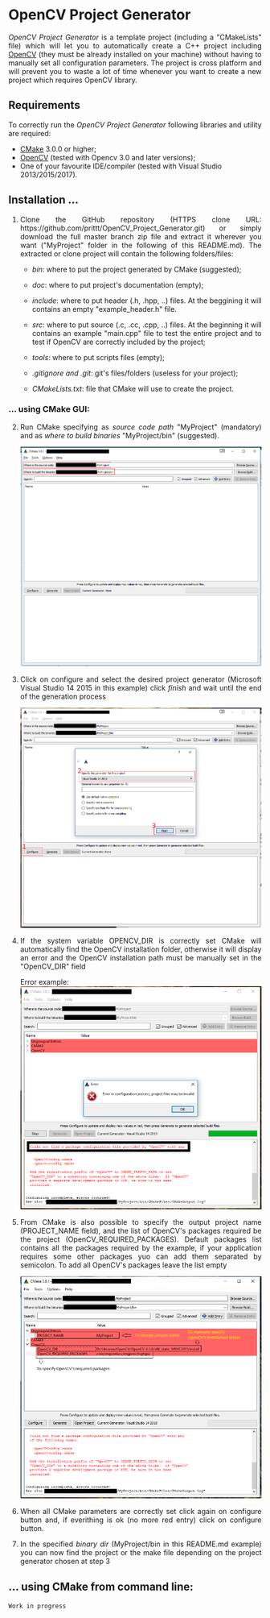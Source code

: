 # OpenCV Project Generator

<p align="justify"> 
<i>OpenCV Project Generator</i> is a template project (including a "CMakeLists" file) which will let you to automatically create a C++ project including <a href="http://opencv.org/">OpenCV</a> (they must be already installed on your machine) without having to manually set all configuration parameters.
The project is cross platform and will prevent you to waste a lot of time whenever you want to create a new project which requires OpenCV library.
</p>

## Requirements

<p align="justify">To correctly run the <i>OpenCV Project Generator</i> following libraries and utility are required:</p>

<ul>
	<li> <a href="https://cmake.org/download/">CMake</a> 3.0.0 or higher; </li>
	<li> <a href="http://opencv.org/downloads.html">OpenCV</a> (tested with Opencv 3.0 and later versions); </li>
	<li> One of your favourite IDE/compiler (tested with Visual Studio 2013/2015/2017). </li>
</ul>

## Installation ...

<ol>
	<li><p align="justify">Clone the GitHub repository (HTTPS clone URL: https://github.com/prittt/OpenCV_Project_Generator.git) or simply download the full master branch zip file and extract it wherever you want ("MyProject" folder in the following of this README.md). The extracted or clone project will contain the following folders/files: </p> 
	<ul padding-left="50px">
		<li> <p align="justify"><i>bin</i>: where to put the project generated by CMake (suggested);</p> </li>
		<li> <p align="justify"><i>doc</i>: where to put project's documentation (empty);</p> </li>	
		<li> <p align="justify"><i>include</i>: where to put header (.h, .hpp, ..) files. At the beggining it will contains an empty "example_header.h" file.</p> </li>
		<li> <p align="justify"><i>src</i>: where to put source (.c, .cc, .cpp, ..) files. At the beginning it will contains an example "main.cpp" file to test the entire project and to test if OpenCV are correctly included by the project;</p> </li>
		<li> <p align="justify"><i>tools</i>: where to put scripts files (empty);</p> </li>
		<li> <p align="justify"><i>.gitignore and .git</i>: git's files/folders (useless for your project);</p> </li>
		<li> <p align="justify"><i>CMakeLists.txt</i>: file that CMake will use to create the project.</p> </li>
	</ul>
	</li>
</ol>

### ... using CMake GUI:

<ol start="2">
	<li> <p align="justify">Run CMake specifying as <i>source code path</i> "MyProject" (mandatory) and as <i>where to build binaries</i> "MyProject/bin" (suggested). </p> 
	     <img src="https://github.com/prittt/OpenCV_Project_Generator/blob/master/data/readme_imgs/step_1.png" alt="step_1">
	</li>
	<li> <p align="justify">Click on configure and select the desired project generator (Microsoft Visual Studio 14 2015 in this example) click <i>finish</i> and wait until the end of the generation process </p> 
	     <img src="https://github.com/prittt/OpenCV_Project_Generator/blob/master/data/readme_imgs/step_2.png" alt="step_2"> 
	</li>
	<li> <p align="justify">If the system variable OPENCV_DIR is correctly set CMake will automatically find the OpenCV installation folder, otherwise it will display an error and the OpenCV installation path must be manually set in the "OpenCV_DIR" field </p> </li>
	     Error example:
	     <img src="https://github.com/prittt/OpenCV_Project_Generator/blob/master/data/readme_imgs/step_3.png" alt="step_3">
	<li> <p align="justify">From CMake is also possible to specify the output project name (PROJECT_NAME field), and the list of OpenCV's packages required be the project (OpenCV_REQUIRED_PACKAGES). Default packages list contains all the packages required by the example, if your application requires some other packages yuo can add them separated by semicolon. To add all OpenCV's packages leave the list empty</p>
	     <img src="https://github.com/prittt/OpenCV_Project_Generator/blob/master/data/readme_imgs/step_4.png" alt="step_4">
	</li>
	<li> <p align="justify">When all CMake parameters are correctly set click again on configure button and, if everithing is ok (no more red entry) click on configure button. </p>
	</li>
	<li> <p align="justify">In the specified <i>binary dir</i> (MyProject/bin in this README.md example) you can now find the project or the make file depending on the project generator chosen at step 3</p> 
	</li>
</ol>

## ... using CMake from command line:

	Work in progress

<ol start="2">

</ol>


